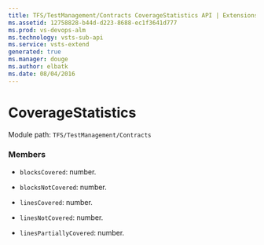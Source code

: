 ```yaml
---
title: TFS/TestManagement/Contracts CoverageStatistics API | Extensions for Visual Studio Team Services
ms.assetid: 12758828-b44d-d223-8688-ec1f3641d777
ms.prod: vs-devops-alm
ms.technology: vsts-sub-api
ms.service: vsts-extend
generated: true
ms.manager: douge
ms.author: elbatk
ms.date: 08/04/2016
---
```


# CoverageStatistics

Module path: `TFS/TestManagement/Contracts`


### Members

* `blocksCovered`: number. 

* `blocksNotCovered`: number. 

* `linesCovered`: number. 

* `linesNotCovered`: number. 

* `linesPartiallyCovered`: number. 

